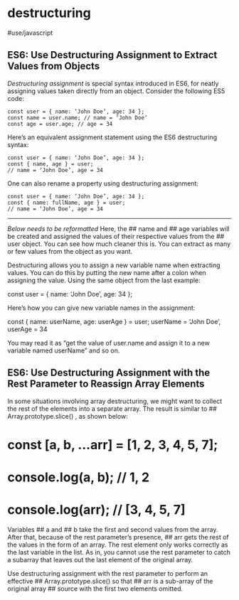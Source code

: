 # destructuring
#use/javascript

## ES6: Use Destructuring Assignment to Extract Values from Objects
_Destructuring assignment_ is special syntax introduced in ES6, for neatly assigning values taken directly from an object.
Consider the following ES5 code:

```
const user = { name: ‘John Doe’, age: 34 };
const name = user.name; // name = ‘John Doe’
const age = user.age; // age = 34
```

Here’s an equivalent assignment statement using the ES6 destructuring syntax:

```
const user = { name: ‘John Doe’, age: 34 };
const { name, age } = user;
// name = ‘John Doe’, age = 34
```

One can also rename a property using destructuring assignment:

```
const user = { name: ‘John Doe’, age: 34 };
const { name: fullName, age } = user;
// name = ‘John Doe’, age = 34
```

- - - -
_Below needs to be reformatted_
Here, the ## name
 and ## age
 variables will be created and assigned the values of their respective values from the ## user object. You can see how much cleaner this is. You can extract as many or few values from the object as you want.

Destructuring allows you to assign a new variable name when extracting values. You can do this by putting the new name after a colon when assigning the value.
Using the same object from the last example:

const user = { name: ‘John Doe’, age: 34 };

Here’s how you can give new variable names in the assignment:

const { name: userName, age: userAge } = user;
 userName = ‘John Doe’, userAge = 34

You may read it as “get the value of user.name and assign it to a new variable named userName” and so on.

## ES6: Use Destructuring Assignment with the Rest Parameter to Reassign Array Elements
In some situations involving array destructuring, we might want to collect the rest of the elements into a separate array.
The result is similar to ## Array.prototype.slice()
, as shown below:

# const [a, b, …arr] = [1, 2, 3, 4, 5, 7];
# console.log(a, b); // 1, 2
# console.log(arr); // [3, 4, 5, 7]

Variables ## a
 and ## b
 take the first and second values from the array. After that, because of the rest parameter’s presence, ## arr
 gets the rest of the values in the form of an array. The rest element only works correctly as the last variable in the list. As in, you cannot use the rest parameter to catch a subarray that leaves out the last element of the original array.

Use destructuring assignment with the rest parameter to perform an effective ## Array.prototype.slice()
 so that ## arr
 is a sub-array of the original array ## source
 with the first two elements omitted.

